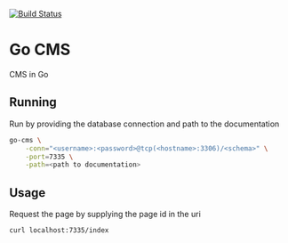 [![Build Status](https://travis-ci.org/thomaslorentsen/go-cms.svg?branch=master)](https://travis-ci.org/thomaslorentsen/go-cms)

# Go CMS
CMS in Go

## Running
Run by providing the database connection and path to the documentation
```bash
go-cms \
    -conn="<username>:<password>@tcp(<hostname>:3306)/<schema>" \
    -port=7335 \
    -path=<path to documentation>
```

## Usage
Request the page by supplying the page id in the uri
```bash
curl localhost:7335/index
```
